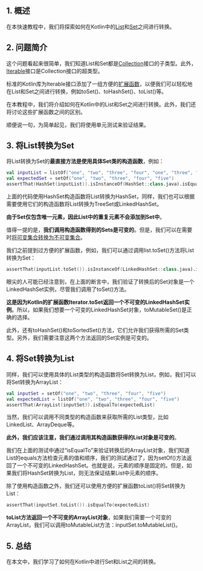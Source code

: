 ## 1. 概述

在本快速教程中，我们将探索如何在Kotlin中的[List](https://www.baeldung.com/kotlin/lists)和[Set](https://www.baeldung.com/kotlin/collections-api#2-set)之间进行转换。

## 2. 问题简介

这个问题看起来很简单，我们知道List和Set都是[Collection](https://www.baeldung.com/kotlin/collections-api)接口的子类型。此外，[Iterable](https://kotlinlang.org/api/latest/jvm/stdlib/kotlin.collections/-iterable/)接口是Collection接口的超类型。

标准的Kotlin库为Iterable接口添加了一组方便的[扩展函数](https://www.baeldung.com/kotlin/extension-methods)，以便我们可以轻松地在List和Set之间进行转换，例如toSet()、toHashSet()、toList()等。 

在本教程中，我们将介绍如何在Kotlin中的List和Set之间进行转换。此外，我们还将讨论这些扩展函数之间的区别。

顺便说一句，为简单起见，我们将使用单元测试来验证结果。

## 3. 将List转换为Set

将List转换为Set的**最直接方法是使用具体Set类的构造函数**，例如：

```kotlin
val inputList = listOf("one", "two", "three", "four", "one", "three", "five")
val expectedSet = setOf("one", "two", "three", "four", "five")
assertThat(HashSet(inputList)).isInstanceOf(HashSet::class.java).isEqualTo(expectedSet)
```

上面的代码使用HashSet构造函数将List转换为HashSet，同样，我们也可以根据需要使用它们的构造函数将List转换为TreeSet或LinkedHashSet。

**由于Set仅包含唯一元素，因此List中的重复元素不会添加到Set中**。

值得一提的是，**我们调用构造函数得到的Sets是可变的**。但是，我们可以在需要时[将可变集合转换为不可变集合](https://www.baeldung.com/kotlin/mutable-collection-to-immutable)。

我们之前提到过方便的扩展函数，例如，我们可以通过调用list.toSet()方法将List转换为Set：

```kotlin
assertThat(inputList.toSet()).isInstanceOf(LinkedHashSet::class.java).isEqualTo(expectedSet)
```

眼尖的人可能已经注意到，在上面的断言中，我们验证了转换后的Set对象是一个LinkedHashSet实例，尽管我们调用了toSet()方法。

**这是因为Kotlin的扩展函数Iterator.toSet返回一个不可变的LinkedHashSet实例**。所以，如果我们想要一个可变的LinkedHashSet对象，toMutableSet()是正确的选择。

此外，还有toHashSet()和toSortedSet()方法，它们允许我们获得所需的Set类型。另外，我们需要注意这两个方法返回的Set实例是可变的。

## 4. 将Set转换为List

同样，我们可以使用具体的List类型的构造函数将Set转换为List，例如，我们可以将Set转换为ArrayList：

```kotlin
val inputSet = setOf("one", "two", "three", "four", "five")
val expectedList = listOf("one", "two", "three", "four", "five")
assertThat(ArrayList(inputSet)).isEqualTo(expectedList)
```

当然，我们可以调用不同类型的构造函数来获取所需的List类型，比如LinkedList、ArrayDeque等。

**此外，我们应该注意，我们通过调用其构造函数获得的List对象是可变的**。

我们在上面的测试中通过“isEqualTo”来验证转换后的ArrayList对象，我们知道List的equals方法检查元素的值和顺序，我们的测试通过了，因为setOf()方法返回了一个不可变的LinkedHashSet。也就是说，元素的顺序是固定的。但是，如果我们将HashSet转换为List，则无法保证结果List中元素的顺序。

除了使用构造函数之外，我们还可以使用方便的扩展函数toList()将Set转换为List：

```kotlin
assertThat(inputSet.toList()).isEqualTo(expectedList)
```

**toList方法返回一个不可变的ArrayList对象**，如果我们需要一个可变的ArrayList，我们可以调用toMutableList方法：inputSet.toMutableList()。

## 5. 总结

在本文中，我们学习了如何在Kotlin中进行Set和List之间的转换。